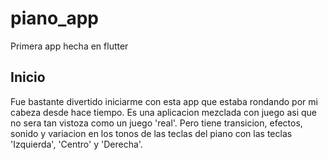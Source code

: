 # piano_app

Primera app hecha en flutter

## Inicio

Fue bastante divertido iniciarme con esta app que estaba rondando por mi cabeza desde hace tiempo. Es una aplicacion mezclada con juego asi que no sera tan vistoza como un juego 'real'. Pero tiene transicion, efectos, sonido y variacion en los tonos de las teclas del piano con las teclas 'Izquierda', 'Centro' y 'Derecha'.